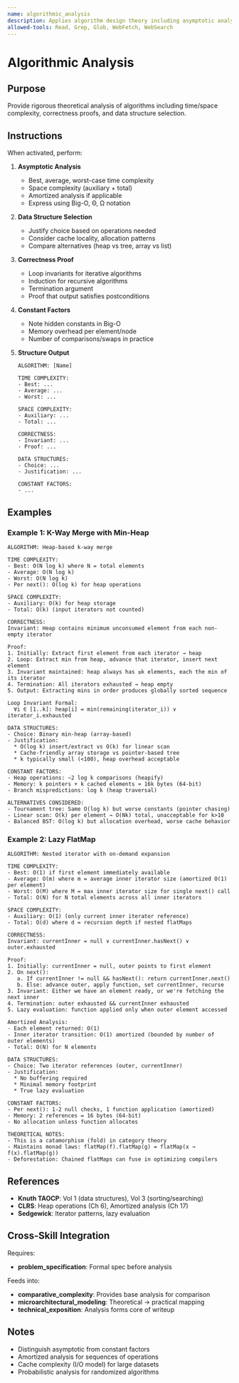 ```yaml
---
name: algorithmic_analysis
description: Applies algorithm design theory including asymptotic analysis, data structure selection, and correctness proofs. References Knuth TAOCP, CLRS, Sedgewick. Use for complexity analysis and algorithmic correctness.
allowed-tools: Read, Grep, Glob, WebFetch, WebSearch
---
```


# Algorithmic Analysis

## Purpose

Provide rigorous theoretical analysis of algorithms including time/space complexity, correctness proofs, and data structure selection.

## Instructions

When activated, perform:

1. **Asymptotic Analysis**
   - Best, average, worst-case time complexity
   - Space complexity (auxiliary + total)
   - Amortized analysis if applicable
   - Express using Big-O, Θ, Ω notation

2. **Data Structure Selection**
   - Justify choice based on operations needed
   - Consider cache locality, allocation patterns
   - Compare alternatives (heap vs tree, array vs list)

3. **Correctness Proof**
   - Loop invariants for iterative algorithms
   - Induction for recursive algorithms
   - Termination argument
   - Proof that output satisfies postconditions

4. **Constant Factors**
   - Note hidden constants in Big-O
   - Memory overhead per element/node
   - Number of comparisons/swaps in practice

5. **Structure Output**
   ```
   ALGORITHM: [Name]

   TIME COMPLEXITY:
   - Best: ...
   - Average: ...
   - Worst: ...

   SPACE COMPLEXITY:
   - Auxiliary: ...
   - Total: ...

   CORRECTNESS:
   - Invariant: ...
   - Proof: ...

   DATA STRUCTURES:
   - Choice: ...
   - Justification: ...

   CONSTANT FACTORS:
   - ...
   ```

## Examples

### Example 1: K-Way Merge with Min-Heap

```
ALGORITHM: Heap-based k-way merge

TIME COMPLEXITY:
- Best: O(N log k) where N = total elements
- Average: O(N log k)
- Worst: O(N log k)
- Per next(): O(log k) for heap operations

SPACE COMPLEXITY:
- Auxiliary: O(k) for heap storage
- Total: O(k) (input iterators not counted)

CORRECTNESS:
Invariant: Heap contains minimum unconsumed element from each non-empty iterator

Proof:
1. Initially: Extract first element from each iterator → heap
2. Loop: Extract min from heap, advance that iterator, insert next element
3. Invariant maintained: heap always has ≤k elements, each the min of its iterator
4. Termination: All iterators exhausted → heap empty
5. Output: Extracting mins in order produces globally sorted sequence

Loop Invariant Formal:
  ∀i ∈ [1..k]: heap[i] = min(remaining(iterator_i)) ∨ iterator_i.exhausted

DATA STRUCTURES:
- Choice: Binary min-heap (array-based)
- Justification:
  * O(log k) insert/extract vs O(k) for linear scan
  * Cache-friendly array storage vs pointer-based tree
  * k typically small (<100), heap overhead acceptable

CONSTANT FACTORS:
- Heap operations: ~2 log k comparisons (heapify)
- Memory: k pointers + k cached elements ≈ 16k bytes (64-bit)
- Branch mispredictions: log k (heap traversal)

ALTERNATIVES CONSIDERED:
- Tournament tree: Same O(log k) but worse constants (pointer chasing)
- Linear scan: O(k) per element → O(Nk) total, unacceptable for k>10
- Balanced BST: O(log k) but allocation overhead, worse cache behavior
```

### Example 2: Lazy FlatMap

```
ALGORITHM: Nested iterator with on-demand expansion

TIME COMPLEXITY:
- Best: O(1) if first element immediately available
- Average: O(m) where m = average inner iterator size (amortized O(1) per element)
- Worst: O(M) where M = max inner iterator size for single next() call
- Total: O(N) for N total elements across all inner iterators

SPACE COMPLEXITY:
- Auxiliary: O(1) (only current inner iterator reference)
- Total: O(d) where d = recursion depth if nested flatMaps

CORRECTNESS:
Invariant: currentInner = null ∨ currentInner.hasNext() ∨ outer.exhausted

Proof:
1. Initially: currentInner = null, outer points to first element
2. On next():
   a. If currentInner != null && hasNext(): return currentInner.next()
   b. Else: advance outer, apply function, set currentInner, recurse
3. Invariant: Either we have an element ready, or we're fetching the next inner
4. Termination: outer exhausted && currentInner exhausted
5. Lazy evaluation: function applied only when outer element accessed

Amortized Analysis:
- Each element returned: O(1)
- Inner iterator transition: O(1) amortized (bounded by number of outer elements)
- Total: O(N) for N elements

DATA STRUCTURES:
- Choice: Two iterator references (outer, currentInner)
- Justification:
  * No buffering required
  * Minimal memory footprint
  * True lazy evaluation

CONSTANT FACTORS:
- Per next(): 1-2 null checks, 1 function application (amortized)
- Memory: 2 references = 16 bytes (64-bit)
- No allocation unless function allocates

THEORETICAL NOTES:
- This is a catamorphism (fold) in category theory
- Maintains monad laws: flatMap(f).flatMap(g) = flatMap(x → f(x).flatMap(g))
- Deforestation: Chained flatMaps can fuse in optimizing compilers
```

## References

- **Knuth TAOCP**: Vol 1 (data structures), Vol 3 (sorting/searching)
- **CLRS**: Heap operations (Ch 6), Amortized analysis (Ch 17)
- **Sedgewick**: Iterator patterns, lazy evaluation

## Cross-Skill Integration

Requires:
- **problem_specification**: Formal spec before analysis

Feeds into:
- **comparative_complexity**: Provides base analysis for comparison
- **microarchitectural_modeling**: Theoretical → practical mapping
- **technical_exposition**: Analysis forms core of writeup

## Notes

- Distinguish asymptotic from constant factors
- Amortized analysis for sequences of operations
- Cache complexity (I/O model) for large datasets
- Probabilistic analysis for randomized algorithms
